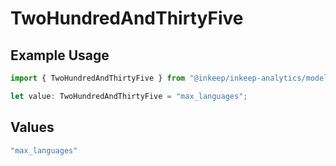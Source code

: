 # TwoHundredAndThirtyFive

## Example Usage

```typescript
import { TwoHundredAndThirtyFive } from "@inkeep/inkeep-analytics/models/operations";

let value: TwoHundredAndThirtyFive = "max_languages";
```

## Values

```typescript
"max_languages"
```